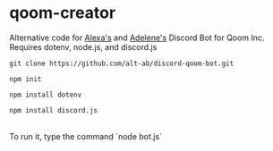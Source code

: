 # qoom-creator

Alternative code for [Alexa's](https://github.com/alt-ab) and [Adelene's](https://github.com/jenybear) Discord Bot for Qoom Inc.
<br>
Requires dotenv, node.js, and discord.js
```
git clone https://github.com/alt-ab/discord-qoom-bot.git

npm init

npm install dotenv

npm install discord.js
```
<br>
To run it, type the command `node bot.js`
